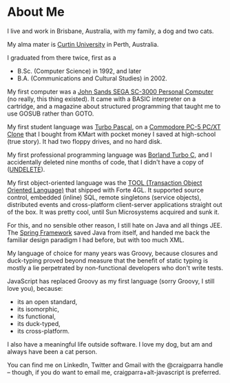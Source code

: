 <a name="aboutme">About Me</a>
=============================

I live and work in Brisbane, Australia, with my family, a dog and two cats.

My alma mater is [Curtin University](https://www.curtin.edu.au/) in Perth, Australia.  

I graduated from there twice, first as a
- B.Sc. (Computer Science) in 1992, and later
- B.A. (Communications and Cultural Studies) in 2002.

My first computer was a [John Sands SEGA SC-3000 Personal Computer](https://dev.to/buntine/the-historical-obscurity-of-the-sega-sc-3000-personal-computer-1hac) 
(no really, this thing existed).
It came with a BASIC interpreter on a cartridge, and a magazine about structured programming that taught me to use GOSUB
rather than GOTO.

My first student language was [Turbo Pascal](https://en.wikipedia.org/wiki/Turbo_Pascal), on a [Commodore PC-5 PC/XT Clone](https://en.wikipedia.org/wiki/Commodore_PC_compatible_systems)
that I bought from KMart with pocket money I saved at high-school (true story).  It had two floppy drives, and no hard disk.

My first professional programming language was [Borland Turbo C](https://en.wikipedia.org/wiki/Borland_Turbo_C), and 
I accidentally deleted nine months of code, that I didn't have a copy of ([UNDELETE](https://web.csulb.edu/~murdock/undelete.html)).

My first object-oriented language was the [TOOL (Transaction Object Oriented Language)](https://en.wikipedia.org/wiki/Forte_4GL)
that shipped with Forte 4GL.  It supported source control, embedded (inline) SQL, remote singletons (service objects), 
 distributed events and cross-platform client-server applications straight out of the box. It was pretty cool, until Sun Microsystems acquired and sunk it.

For this, and no sensible other reason, I still hate on Java and all things JEE.  The [Spring Framework](https://spring.io/projects/spring-framework) saved Java from 
itself, and handed me back the familiar design paradigm I had before, but with too much XML.

My language of choice for many years was Groovy, because closures and duck-typing proved beyond measure that
the benefit of static typing is mostly a lie perpetrated by non-functional developers who don't write tests.

JavaScript has replaced Groovy as my first language (sorry Groovy, I still love you), because:
- its an open standard,
- its isomorphic,
- its functional,
- its duck-typed,
- its cross-platform.

I also have a meaningful life outside software.  I love my dog, but am and always have been a cat person.

You can find me on LinkedIn, Twitter and Gmail with the @craigparra handle &ndash; though, if you do want to email me, craigparra+alt-javascript is preferred.









